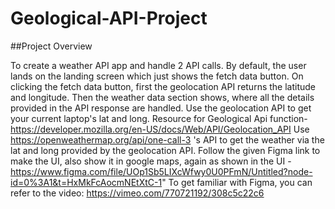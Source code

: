 # Geological-API-Project

##Project Overview

To create a weather API app and handle 2 API calls. By default, the user lands on the landing screen which just shows the fetch data button.
On clicking the fetch data button, first the geolocation API returns the latitude and longitude. Then the weather data section shows, where all the details provided in the API response are handled.
Use the geolocation API to get your current laptop's lat and long.
Resource for Geological Api function- https://developer.mozilla.org/en-US/docs/Web/API/Geolocation_API
Use https://openweathermap.org/api/one-call-3 's API to get the weather via the lat and long provided by the geolocation API.
Follow the given Figma link to make the UI, also show it in google maps, again as shown in the UI - https://www.figma.com/file/UOp1Sb5LIXcWfwy0U0PFmN/Untitled?node-id=0%3A1&t=HxMkFcAocmNEtXtC-1"
To get familiar with Figma, you can refer to the video: https://vimeo.com/770721192/308c5c22c6
